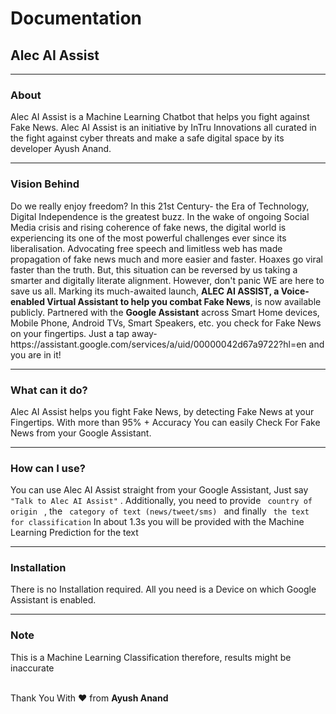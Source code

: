 <h1> Documentation </h1>
<h2> Alec AI Assist </h2>
<hr>
<h3> About </h3>
<p> Alec AI Assist is a Machine Learning Chatbot that helps you fight against Fake News. Alec AI Assist is an initiative by InTru Innovations all curated in the fight against cyber threats and make a safe digital space by its developer Ayush Anand.  </p>
<hr>
<h3> Vision Behind </h3>
<p> Do we really enjoy freedom? In this 21st Century- the Era of Technology, Digital Independence is the greatest buzz.
In the wake of ongoing Social Media crisis and rising coherence of fake news, the digital world is experiencing its one of the most powerful challenges ever since its liberalisation. Advocating free speech and limitless web has made propagation of fake news much and more easier and faster.
Hoaxes go viral faster than the truth. But, this situation can be reversed by us taking a smarter and digitally literate alignment.
However, don't panic WE are here to save us all. Marking its much-awaited launch, <b>ALEC AI ASSIST, a Voice-enabled Virtual Assistant to help you combat Fake News</b>, is now available publicly. Partnered with the <b>Google Assistant</b> across Smart Home devices, Mobile Phone, Android TVs, Smart Speakers, etc. you check for Fake News on your fingertips.
Just a tap away- https://assistant.google.com/services/a/uid/00000042d67a9722?hl=en and you are in it!
</p>
<hr>
<h3> What can it do? </h3>
<p> Alec AI Assist helps you fight Fake News, by detecting Fake News at your Fingertips. With more than 95% + Accuracy You can easily Check For Fake News from your Google Assistant. </p>
<hr>
<h3> How can I use? </h3>
<p> You can use Alec AI Assist straight from your Google Assistant, Just say <code>"Talk to Alec AI Assist"</code> . Additionally, you need to provide <code> country of origin </code> , the <code> category of text (news/tweet/sms) </code> and finally <code> the text for classification</code>
    In about 1.3s you will be provided with the Machine Learning Prediction for the text </p>
<hr>
<h3> Installation </h3>
<p> There is no Installation required. All you need is a Device on which Google Assistant is enabled.</p>
<hr>
<h3> Note </h3>
<p> This is a Machine Learning Classification therefore, results might be inaccurate </p>
<br/>
Thank You
With &hearts; from <b>Ayush Anand</b>
